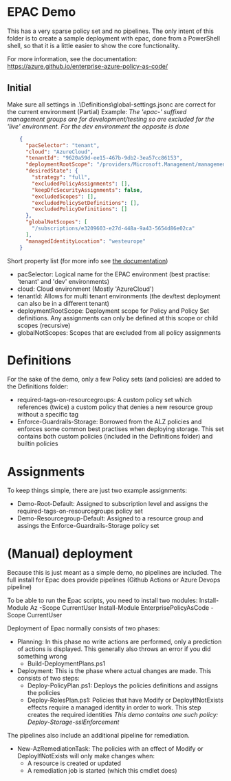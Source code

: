 # EPAC Demo
This has a very sparse policy set and no pipelines. The only intent of this folder is to create a sample deployment with epac, 
done from a PowerShell shell, so that it is a little easier to show the core functionality.

For more information, see the documentation: https://azure.github.io/enterprise-azure-policy-as-code/

## Initial

Make sure all settings in .\Definitions\global-settings.jsonc are correct for the current environment
(Partial) Example:
_The 'epac-' suffixed management groups are for development/testing so are excluded for the 'live' environment. For the dev environment the opposite is done_
```json
    {
      "pacSelector": "tenant",
      "cloud": "AzureCloud",
      "tenantId": "9620a59d-ee15-467b-9db2-3ea57cc86153",
      "deploymentRootScope": "/providers/Microsoft.Management/managementGroups/automagical-tst",
      "desiredState": {
        "strategy": "full",
        "excludedPolicyAssignments": [],
        "keepDfcSecurityAssignments": false,
        "excludedScopes": [],
        "excludedPolicySetDefinitions": [],
        "excludedPolicyDefinitions": []
      },
      "globalNotScopes": [
        "/subscriptions/e3209603-e27d-448a-9a43-5654d86e02ca"
      ],
      "managedIdentityLocation": "westeurope"
    }
```
Short property list (for more info see [the documentation](https://azure.github.io/enterprise-azure-policy-as-code/settings-global-setting-file/))
- pacSelector: Logical name for the EPAC environment (best practise: 'tenant' and 'dev' environments)
- cloud: Cloud environment (Mostly 'AzureCloud')
- tenantId: Allows for multi tenant environments (the dev/test deployment can also be in a different tenant)
- deploymentRootScope: Deployment scope for Policy and Policy Set definitions. Any assignments can only be defined at this scope or child scopes (recursive)
- globalNotScopes: Scopes that are excluded from all policy assignments

# Definitions
For the sake of the demo, only a few Policy sets (and policies) are added to the Definitions folder:
- required-tags-on-resourcegroups: A custom policy set which references (twice) a custom policy that denies a new resource group without a specific tag
- Enforce-Guardrails-Storage: Borrowed from the ALZ policies and enforces some common best practises when deploying storage. This set contains both custom policies (included in the Definitions folder) and builtin policies

# Assignments
To keep things simple, there are just two example assignments:
- Demo-Root-Default: Assigned to subscription level and assigns the required-tags-on-resourcegroups policy set
- Demo-Resourcegroup-Default: Assigned to a resource group and assings the Enforce-Guardrails-Storage policy set

# (Manual) deployment
Because this is just meant as a simple demo, no pipelines are included. The full install for Epac does provide pipelines (Github Actions or Azure Devops pipeline)

To be able to run the Epac scripts, you need to install two modules:
  Install-Module Az -Scope CurrentUser
  Install-Module EnterprisePolicyAsCode -Scope CurrentUser

Deployment of Epac normally consists of two phases:
- Planning: In this phase no write actions are performed, only a prediction of actions is displayed. This generally also throws an error if you did something wrong
  - Build-DeploymentPlans.ps1
- Deployment: This is the phase where actual changes are made. This consists of two steps:
  - Deploy-PolicyPlan.ps1: Deploys the policies definitions and assigns the policies
  - Deploy-RolesPlan.ps1: Policies that have Modify or DeployIfNotExists effects require a managed identity in order to work. This step creates the required identities
    _This demo contains one such policy: Deploy-Storage-sslEnforcement_

The pipelines also include an additional pipeline for remediation. 
- New-AzRemediationTask: The policies with an effect of Modify or DeployIfNotExists will only make changes when:
  - A resource is created or updated
  - A remediation job is started (which this cmdlet does)



